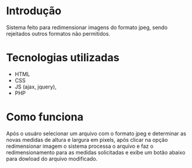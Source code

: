 # Introdução 

Sistema feito para redimensionar imagens do formato jpeg, sendo rejeitados outros formatos não permitidos.          

# Tecnologias utilizadas 

- HTML
- CSS
- JS (ajax, jquery),
- PHP 

# Como funciona    

Após o usuáro selecionar um arquivo com o formato jpeg e determinar as novas medidas de altura e largura em pixels, após clicar na opção redimensionar imagem o sistema processa o arquivo e faz o redimensionamento
para as medidas solicitadas e exibe um botão abaixo para dowload do arquivo modificado.   
